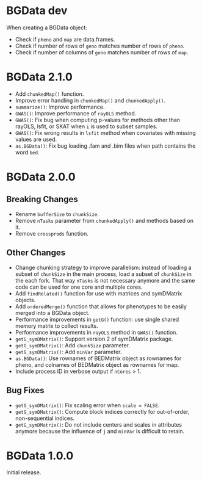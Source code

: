 # BGData dev

When creating a BGData object:
- Check if `pheno` and `map` are data.frames.
- Check if number of rows of `geno` matches number of rows of `pheno`.
- Check if number of columns of `geno` matches number of rows of `map`.


# BGData 2.1.0

- Add `chunkedMap()` function.
- Improve error handling in `chunkedMap()` and `chunkedApply()`.
- `summarize()`: Improve performance.
- `GWAS()`: Improve performance of `rayOLS` method.
- `GWAS()`: Fix bug when computing p-values for methods other than rayOLS,
  lsfit, or SKAT when `i` is used to subset samples.
- `GWAS()`: Fix wrong results in `lsfit` method when covariates with missing
  values are used.
- `as.BGData()`: Fix bug loading .fam and .bim files when path contains the
  word `bed`.


# BGData 2.0.0

## Breaking Changes

- Rename `bufferSize` to `chunkSize`.
- Remove `nTasks` parameter from `chunkedApply()` and methods based on it.
- Remove `crossprods` function.

## Other Changes

- Change chunking strategy to improve parallelism: instead of loading a subset
  of `chunkSize` in the main process, load a subset of `chunkSize` in the each
  fork. That way `nTasks` is not necessary anymore and the same code can be
  used for one core and multiple cores.
- Add `findRelated()` function for use with matrices and symDMatrix objects.
- Add `orderedMerge()` function that allows for phenotypes to be easily merged
  into a BGData object.
- Performance improvements in `getG()` function: use single shared memory
  matrix to collect results.
- Performance improvements in `rayOLS` method in `GWAS()` function.
- `getG_symDMatrix()`: Support version 2 of symDMatrix package.
- `getG_symDMatrix()`: Add `chunkSize` parameter.
- `getG_symDMatrix()`: Add `minVar` parameter.
- `as.BGData()`: Use rownames of BEDMatrix object as rownames for pheno, and
  colnames of BEDMatrix object as rownames for map.
- Include process ID in verbose output if `nCores` > 1.

## Bug Fixes

- `getG_symDMatrix()`: Fix scaling error when `scale = FALSE`.
- `getG_symDMatrix()`: Compute block indices correctly for out-of-order,
  non-sequential indices.
- `getG_symDMatrix()`: Do not include centers and scales in attributes anymore
  because the influence of `j` and `minVar` is difficult to retain.


# BGData 1.0.0

Initial release.
